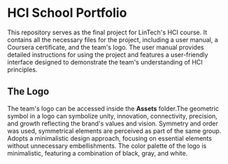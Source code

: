 # HCI School Portfolio
This repository serves as the final project for LinTech's HCI course. It contains all the necessary files for the project, including a user manual, a Coursera certificate, and the team's logo. 
The user manual provides detailed instructions for using the project and features a user-friendly interface designed to demonstrate the team's understanding of HCI principles.
## The Logo
The team's logo can be accessed inside the **Assets** folder.The geometric symbol in a logo can symbolize unity, innovation, connectivity, precision, and growth reflecting the brand's values and vision.
Symmetry and order was used, symmetrical elements are perceived as part of the same group.
Adopts a minimalistic design approach, focusing on essential elements without unnecessary embellishments.
The color palette of the logo is minimalistic, featuring a combination of black, gray, and white.
